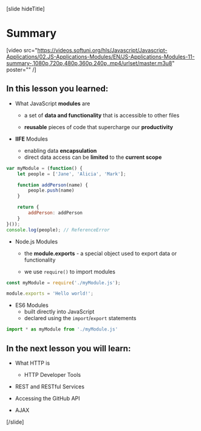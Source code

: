 [slide hideTitle]
# Summary

[video src="https://videos.softuni.org/hls/Javascript/Javascript-Applications/02.JS-Applications-Modules/EN/JS-Applications-Modules-11-summary-,1080p,720p,480p,360p,240p,.mp4/urlset/master.m3u8" poster="" /]

## In this lesson you learned:

- What JavaScript **modules** are

	* a set of **data and functionality** that is accessible to other files

    * **reusable** pieces of code that supercharge our **productivity**


- **IIFE** Modules
    * enabling data **encapsulation**
    * direct data access can be **limited** to the **current scope**

```js 
var myModule = (function() {
    let people = ['Jane', 'Alicia', 'Mark'];

    function addPerson(name) {
        people.push(name)
    }

    return {    
        addPerson: addPerson
    }
}());
console.log(people); // ReferenceError
```

- Node\.js Modules
  
	* the **module.exports** - a special object used to export data or functionality
  
    * we use `require()` to import modules

```js
const myModule = require('./myModule.js');

module.exports = 'Hello world!';
```

- ES6 Modules
	* built directly into JavaScript
	* declared using the `import`/`export` statements

```js
import * as myModule from './myModule.js'
```

## In the next lesson you will learn:

- What HTTP is
  * HTTP Developer Tools

- REST and RESTful Services

- Accessing the GitHub API​

- AJAX

[/slide]
